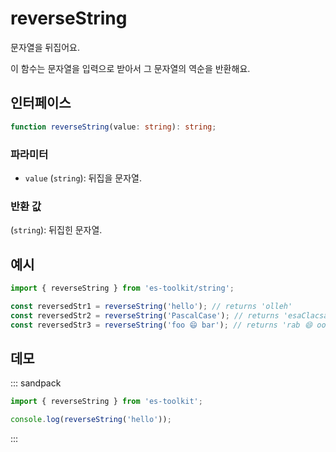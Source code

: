 # reverseString

문자열을 뒤집어요.

이 함수는 문자열을 입력으로 받아서 그 문자열의 역순을 반환해요.

## 인터페이스

```typescript
function reverseString(value: string): string;
```

### 파라미터

- `value` (`string`): 뒤집을 문자열.

### 반환 값

(`string`): 뒤집힌 문자열.

## 예시

```typescript
import { reverseString } from 'es-toolkit/string';

const reversedStr1 = reverseString('hello'); // returns 'olleh'
const reversedStr2 = reverseString('PascalCase'); // returns 'esaClacsaP'
const reversedStr3 = reverseString('foo 😄 bar'); // returns 'rab 😄 oof'
```

## 데모

::: sandpack

```ts index.ts
import { reverseString } from 'es-toolkit';

console.log(reverseString('hello'));
```

:::

